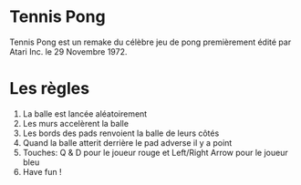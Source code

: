 # Tennis Pong

Tennis Pong est un remake du célèbre jeu de pong premièrement édité par Atari Inc. le 29 Novembre 1972.

# Les règles

1. La balle est lancée aléatoirement
2. Les murs accelèrent la balle
3. Les bords des pads renvoient la balle de leurs côtés
4. Quand la balle atterit derrière le pad adverse il y a point
5. Touches: Q & D pour le joueur rouge et Left/Right Arrow pour le joueur bleu
6. Have fun !
